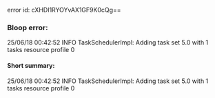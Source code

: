 error id: cXHDI1RYOYvAX1GF9K0cQg==
### Bloop error:

25/06/18 00:42:52 INFO TaskSchedulerImpl: Adding task set 5.0 with 1 tasks resource profile 0
#### Short summary: 

25/06/18 00:42:52 INFO TaskSchedulerImpl: Adding task set 5.0 with 1 tasks resource profile 0
